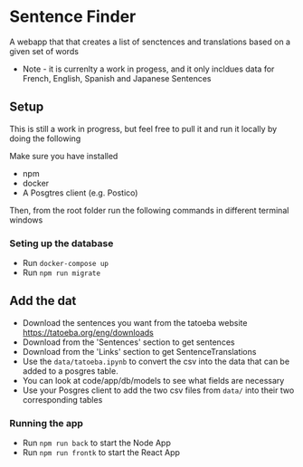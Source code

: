 # Sentence Finder

A webapp that that creates a list of senctences and translations based on a given set of words

- Note - it is currenlty a work in progess, and it only incldues data for French, English, Spanish and Japanese Sentences

## Setup
This is still a work in progress, but feel free to pull it and run it locally by doing the following

Make sure you have installed
- npm
- docker
- A Posgtres client (e.g. Postico)

Then, from the root folder run the following commands in different terminal windows

### Seting up the database
- Run `docker-compose up`
- Run `npm run migrate`

## Add the dat 
- Download the sentences you want from the tatoeba website https://tatoeba.org/eng/downloads
- Download from the 'Sentences' section to get sentences
- Download from the 'Links' section to get SentenceTranslations
- Use the `data/tatoeba.ipynb` to convert the csv into the data that can be added to a posgres table. 
- You can look at code/app/db/models to see what fields are necessary
- Use your Posgres client to add the two csv files from `data/` into their two corresponding tables

### Running the app
- Run `npm run back` to start the Node App
- Run `npm run frontk` to start the React App